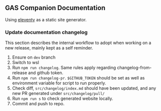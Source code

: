 ## GAS Companion Documentation

Using [eleventy](https://www.11ty.dev/) as a static site generator.

### Update documentation changelog

This section describes the internal workflow to adopt when working on a new release, mainly kept as a self reminder.

1. Ensure on `dev` branch
2. Switch to wsl
3. Run `npm run changelog`. Same rules apply regarding changelog-from-release and github token.
4. Run `npm run changelog-pr`. `$GITHUB_TOKEN` should be set as well as environment variable for script to run properly.
5. Check diff, `src/changelog/index.md` should have been updated, and any new PR generated under `src/changelog/pull/`
6. Run `npm run s` to check generated website locally.
7. Commit and push to repo.